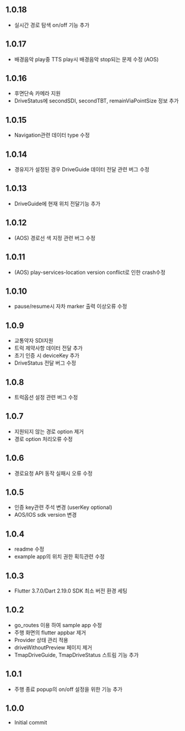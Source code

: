 ## 1.0.18
* 실시간 경로 탐색 on/off 기능 추가

## 1.0.17
* 배경음악 play중 TTS play시 배경음악 stop되는 문제 수정 (AOS)

## 1.0.16
* 후면단속 카메라 지원
* DriveStatus에 secondSDI, secondTBT, remainViaPointSize 정보 추가

## 1.0.15
* Navigation관련 데이터 type 수정

## 1.0.14
* 경유지가 설정된 경우 DriveGuide 데이터 전달 관련 버그 수정

## 1.0.13
* DriveGuide에 현재 위치 전달기능 추가

## 1.0.12
* (AOS) 경로선 색 지정 관련 버그 수정

## 1.0.11
* (AOS) play-services-location version conflict로 인한 crash수정

## 1.0.10
* pause/resume시 자차 marker 출력 이상오류 수정

## 1.0.9
* 교통약자 SDI지원
* 트럭 제약사항 데이터 전달 추가
* 초기 인증 시 deviceKey 추가
* DriveStatus 전달 버그 수정

## 1.0.8
* 트럭옵션 설정 관련 버그 수정

## 1.0.7
* 지원되지 않는 경로 option 제거
* 경로 option 처리오류 수정

## 1.0.6
* 경로요청 API 동작 실패시 오류 수정

## 1.0.5
* 인증 key관련 주석 변경 (userKey optional)
* AOS/IOS sdk version 변경

## 1.0.4
* readme 수정
* example app의 위치 권한 획득관련 수정

## 1.0.3
* Flutter 3.7.0/Dart 2.19.0 SDK 최소 버전 환경 세팅

## 1.0.2
* go_routes 이용 하여 sample app 수정
* 주행 화면의 flutter appbar 제거
* Provider 상태 관리 적용
* driveWithoutPreview 페이지 제거 
* TmapDriveGuide, TmapDriveStatus 스트림 기능 추가

## 1.0.1
* 주행 종료 popup의 on/off 설정을 위한 기능 추가

## 1.0.0
* Initial commit
